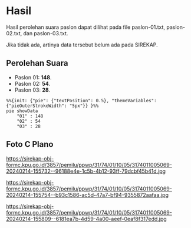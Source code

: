 # Hasil

Hasil perolehan suara paslon dapat dilihat pada file paslon-01.txt, paslon-02.txt, dan paslon-03.txt.

Jika tidak ada, artinya data tersebut belum ada pada SIREKAP.

## Perolehan Suara

 * Paslon 01: **148**.
 * Paslon 02: **54**.
 * Paslon 03: **28**.

```mermaid
%%{init: {"pie": {"textPosition": 0.5}, "themeVariables": {"pieOuterStrokeWidth": "5px"}} }%%
pie showData
    "01" : 148
    "02" : 54
    "03" : 28
```
## Foto C Plano

https://sirekap-obj-formc.kpu.go.id/3857/pemilu/ppwp/31/74/01/10/05/3174011005069-20240214-155732--96188e4e-1c5b-4b12-93ff-79dcbf45b41d.jpg

https://sirekap-obj-formc.kpu.go.id/3857/pemilu/ppwp/31/74/01/10/05/3174011005069-20240214-155754--b93c1586-ac5d-47a7-bf94-9355872aafaa.jpg

https://sirekap-obj-formc.kpu.go.id/3857/pemilu/ppwp/31/74/01/10/05/3174011005069-20240214-155809--6181ea7b-4d59-4a00-aeef-0eaf8f317edd.jpg
